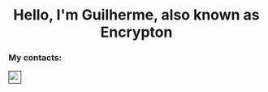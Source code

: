 <h1 align="center">
  Hello, I'm Guilherme, also known as Encrypton
</h1>
<h3>
  My contacts:
</h3>
<a href="">
  <img src="https://camo.githubusercontent.com/28bbd2596707954793abeff9eb24d343c1c78b7bf184b90294b4b190c6097a65/68747470733a2f2f63646e2e6a7364656c6976722e6e65742f6e706d2f73696d706c652d69636f6e7340332e302e312f69636f6e732f6c696e6b6564696e2e737667" alt="" width="25px" height="25px">
</a>
